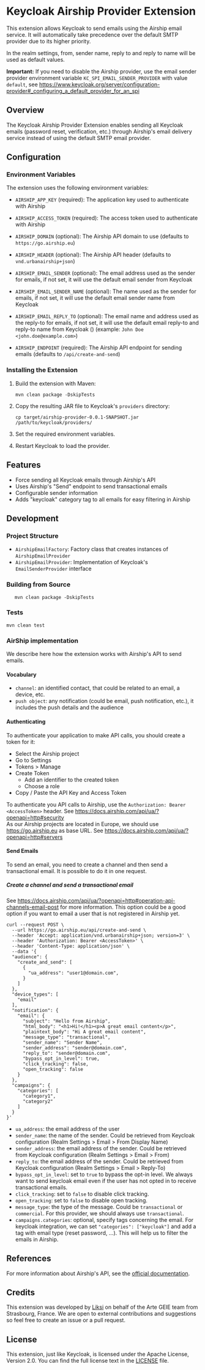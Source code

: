 # Keycloak Airship Provider Extension

This extension allows Keycloak to send emails using the Airship email service. It will automatically take precedence over the default SMTP provider due to its higher priority. 

In the realm settings, from, sender name, reply to and reply to name will be used as default values.

**Important:** If you need to disable the Airship provider, use the email sender provider environment variable `KC_SPI_EMAIL_SENDER_PROVIDER` with value `default`, see https://www.keycloak.org/server/configuration-provider#_configuring_a_default_provider_for_an_spi

## Overview

The Keycloak Airship Provider Extension enables sending all Keycloak emails (password reset, verification, etc.) through Airship's email delivery service instead of using the default SMTP email provider. 

## Configuration

### Environment Variables

The extension uses the following environment variables:

- `AIRSHIP_APP_KEY` (required): The application key used to authenticate with Airship
- `AIRSHIP_ACCESS_TOKEN` (required): The access token used to authenticate with Airship
- `AIRSHIP_DOMAIN` (optional): The Airship API domain to use (defaults to `https://go.airship.eu`)
- `AIRSHIP_HEADER` (optional): The Airship API header (defaults to `vnd.urbanairship+json`)
- `AIRSHIP_EMAIL_SENDER` (optional): The email address used as the sender for emails, 
   if not set, it will use the default email sender from Keycloak

- `AIRSHIP_EMAIL_SENDER_NAME` (optional): The name used as the sender for emails,
   if not set, it will use the default email sender name from Keycloak

- `AIRSHIP_EMAIL_REPLY_TO` (optional): The email name and address used as the reply-to for emails, 
   if not set, it will use the default email reply-to and reply-to name from Keycloak ()
   (example: `John Doe <john.doe@example.com>`)

- `AIRSHIP_ENDPOINT` (required): The Airship API endpoint for sending emails (defaults to `/api/create-and-send`)

### Installing the Extension

1. Build the extension with Maven:
   ```
   mvn clean package -DskipTests
   ```

2. Copy the resulting JAR file to Keycloak's `providers` directory:
   ```
   cp target/airship-provider-0.0.1-SNAPSHOT.jar /path/to/keycloak/providers/
   ```

3. Set the required environment variables.

4. Restart Keycloak to load the provider.

## Features

- Force sending all Keycloak emails through Airship's API
- Uses Airship's "Send" endpoint to send transactional emails
- Configurable sender information
- Adds "keycloak" category tag to all emails for easy filtering in Airship

## Development

### Project Structure

- `AirshipEmailFactory`: Factory class that creates instances of `AirshipEmailProvider`
- `AirshipEmailProvider`: Implementation of Keycloak's `EmailSenderProvider` interface

### Building from Source

```
   mvn clean package -DskipTests
```

### Tests

```
mvn clean test
```

### AirShip implementation

We describe here how the extension works with Airship's API to send emails.

#### Vocabulary

- `channel`: an identified contact, that could be related to an email, a device, etc.
- `push object`: any notification (could be email, push notification, etc.), it includes the push details and the audience


#### Authenticating

To authenticate your application to make API calls, you should create a token for it:
- Select the Airship project
- Go to Settings
- Tokens > Manage
- Create Token
   - Add an identifier to the created token
   - Choose a role
- Copy / Paste the API Key and Access Token

To authenticate you API calls to Airship, use the `Authorization: Bearer <AccessToken>` header. See https://docs.airship.com/api/ua/?openapi=http#security  
As our Airship projects are located in Europe, we should use https://go.airship.eu as base URL. See https://docs.airship.com/api/ua/?openapi=http#servers

#### Send Emails

To send an email, you need to create a channel and then send a transactional email. It is possible to do it in one request.

##### Create a channel and send a transactional email

See https://docs.airship.com/api/ua/?openapi=http#operation-api-channels-email-post for more information.
This option could be a good option if you want to email a user that is not registered in Airship yet.

```shell
curl --request POST \
  --url https://go.airship.eu/api/create-and-send \
  --header 'Accept: application/vnd.urbanairship+json; version=3' \
  --header 'Authorization: Bearer <AccessToken>' \
  --header 'Content-Type: application/json' \
  --data '{
  "audience": {
    "create_and_send": [
      {
        "ua_address": "user1@domain.com",
      }
    ]
  },
  "device_types": [
    "email"
  ],
  "notification": {
    "email": {
      "subject": "Hello from Airship",
      "html_body": "<h1>Hi!</h1><p>A great email content</p>",
      "plaintext_body": "Hi A great email content",
      "message_type": "transactional",
      "sender_name": "Sender Name",
      "sender_address": "sender@domain.com",
      "reply_to": "sender@domain.com",
      "bypass_opt_in_level": true,
      "click_tracking": false,
      "open_tracking": false
    }
  },
  "campaigns": {
    "categories": [
      "category1",
      "category2"
    ]
  }
}'
```

* `ua_address`: the email address of the user
* `sender_name`: the name of the sender. Could be retrieved from Keycloak configuration (Realm Settings > Email > From Display Name)
* `sender_address`: the email address of the sender. Could be retrieved from Keycloak configuration (Realm Settings > Email > From)
* `reply_to`: the email address of the sender. Could be retrieved from Keycloak configuration (Realm Settings > Email > Reply-To)
* `bypass_opt_in_level`: set to `true` to bypass the opt-in level. We always want to send keycloak email even if the user has not opted in to receive transactional emails.
* `click_tracking`: set to `false` to disable click tracking.
* `open_tracking`: set to `false` to disable open tracking.
* `message_type`: the type of the message. Could be `transactional` or `commercial`. For this provider, we should always use `transactional`.
* `campaigns.categories`: optional, specify tags concerning the email. For keycloak integration, we can set `"categories": ["keycloak"]` and add a tag with email type (reset password, ...). This will help us to filter the emails in Airship.


## References

For more information about Airship's API, see the [official documentation](https://docs.airship.com/api/ua/?openapi=http#). 

## Credits

This extension was developed by [Liksi](https://www.liksi.fr/) on behalf of the Arte GEIE team from Strasbourg, France. We are open to external contributions and suggestions so feel free to create an issue or a pull request.

## License

This extension, just like Keycloak,  is licensed under the Apache License, Version 2.0. You can find the full license text in the [LICENSE](LICENSE.txt) file.
